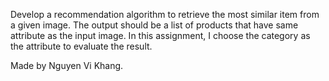 Develop a recommendation algorithm to retrieve the most similar item from a given image. The output should be a list of products that have same attribute as the input image. In this assignment, I choose the category as the attribute to evaluate the result.

Made by Nguyen Vi Khang.
